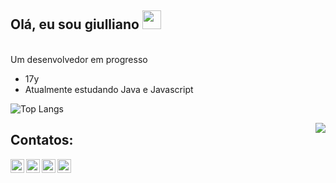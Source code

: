 ## Olá, eu sou giulliano <img src="https://c.tenor.com/SNL9_xhZl9oAAAAi/waving-hand-joypixels.gif" width="30px">
<br>
Um desenvolvedor em progresso

- 17y
- Atualmente estudando Java e Javascript

![Top Langs](https://github-readme-stats.vercel.app/api/top-langs/?username=MoDasby&layout=compact&custom_title=Linguagens%20Mais%20Usadas&theme=radical)

<img src="https://c.tenor.com/S1bD9bb9TWYAAAAC/skeleton-sunglasses.gif" align="right" />

## Contatos:
<a href="https://twitter.com/meeeeeeendes">
  <img align="left" alt="Meu Twitter" width="22px" src="https://cdn.jsdelivr.net/npm/simple-icons@v3/icons/twitter.svg" />
</a>
<a href="https://www.linkedin.com/in/giulliano-mendes/">
  <img align="left" alt="Meu Linkedin" width="22px" src="https://cdn.jsdelivr.net/npm/simple-icons@v3/icons/linkedin.svg" />
</a>
<a href="https://github.com/MoDasby">
  <img align="left" alt="Meu Github" width="22px" src="https://cdn.jsdelivr.net/npm/simple-icons@v3/icons/github.svg" />
</a>
<a href="https://t.me/MoDasby">
  <img align="left" alt="Meu Telegram" width="22px" src="https://cdn.jsdelivr.net/npm/simple-icons@v3/icons/telegram.svg" />
</a>
<br />
